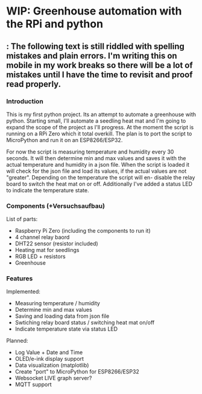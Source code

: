 # WIP: Greenhouse automation with the RPi and python
## : The following text is still riddled with spelling mistakes and plain errors. I'm writing this on mobile in my work breaks so there will be a lot of mistakes until I have the time to revisit and proof read properly.
### Introduction
This is my first python project. Its an attempt to automate a greenhouse with python. Starting small, I'll automate a seedling heat mat and I'm going to expand the scope of the project as I'll progress. At the moment the script is running on a RPi Zero which it total overkill. The plan is to port the script to MicroPython and run it on an ESP8266/ESP32.

For now the script is measuring temperature and humidity every 30 seconds. It will then determine min and max values and saves it with the actual temperature and humidity in a json file. When the script is loaded it will check for the json file and load its values, if the actual values are not "greater". Depending on the temperature the script will en- disable the relay board to switch the heat mat on or off. Additionally I've added a status LED to indicate the temperature state.

### Components (+Versuchsaufbau)
List of parts:
* Raspberry Pi Zero (including the components to run it)
* 4 channel relay baord
* DHT22 sensor (resistor included)
* Heating mat for seedlings
* RGB LED + resistors
* Greenhouse

### Features
Implemented:
* Measuring temperature / humidity
* Determine min and max values
* Saving and loading data from json file
* Swtiching relay board status / switching heat mat on/off
* Indicate temperature state via status LED

Planned:
* Log Value + Date and Time
* OLED/e-ink display support
* Data visualization (matplotlib)
* Create "port" to MicroPython for ESP8266/ESP32
* Websocket LIVE graph server?
* MQTT support
